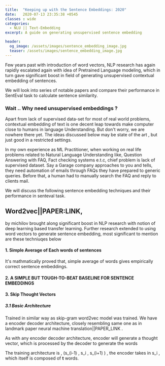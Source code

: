 ```yaml
---
title:  "Keeping up with the Sentence Embeddings: 2020"
date:   2020-07-13 23:35:38 +0545
classes : wide
categories:
  - NLU || Text-Embedding
excerpt: A guide on generating unsupervised sentence embedding

header:
  og_image: /assets/images/sentence_embedding_image.jpg
  teaser: /assets/images/sentence_embedding_image.jpg
---
```


Few years past with introduction of word vectors, NLP research has again rapidly escalated again with idea of Pretrained Language modeling, which in turn gave significant boost in field of generating unsupervised contextual embedding of sentences.

We will look into series of notable papers and compare their performance in SentEval task to calculate sentence similarity.

### Wait .. Why need unsupervised embeddings ?

Apart from lack of supervised data-set for most of real world problems,  contextual embedding of text is one decent leap towards make computer close to humans in language Understanding. But don't worry, we are nowhere there yet. The ideas discussed below may be state of the art , but just good in a restricted settings.

In my own experience as ML Practitioner, when working on real life problems related to Natural Language Understanding like, Question Answering with FAQ, Fact checking systems e.t.c,  chief problem is lack of supervised dataset. Say a Garage company approaches to you and tells, they need automation of emails through FAQs they have prepared to generic queries. Before that, a human had to manually search the FAQ and reply to clients mail.


We will discuss the following sentence embedding techniques and their performance in senteval task.


## Word2vec||PAPER:LINK,
 by michilov brought along significant boost in NLP research with notion of deep learning based transfer learning.  Further research extended to using word vectors to generate sentence embedding, most significant to mention are these  techniuqes below

#### 1. Simple Average of Each words of sentences

It's mathmatically proved that, simple average of words gives empirically correct sentence embeddings.

#### 2. A SIMPLE BUT TOUGH-TO-BEAT BASELINE FOR SENTENCE EMBEDDINGS


#### 3. Skip Thought Vectors

##### 3.1 Basic Architecture
Trained in similar way as skip-gram word2vec model was trained. We have a encoder decoder architecture, closely resembling same one as in landmark paper neural machine translation||PAPER_LINK .

As with any encoder decoder architecture, encoder will generate a thought vector, which is processed by the decoder to generate the words


The training architecture is , (s_(i-1) , s_i , s_(i+1)  ) , the encoder takes in s_i , which itself is composed of **t** words.


<!-- {% highlight ruby %}
def print_hi(name)
  puts "Hi, #{name}"
end
print_hi('Tom')
#=> prints 'Hi, Tom' to STDOUT.
{% endhighlight %} -->




<!-- along with it's modifications variants



1. Word Vectors
  - Average of words vectors
  - A simple but tough to beat baseline sentence embedding
  - Concatenated Power Mean Word Embeddings as Universal Cross-Lingual Sentence Representations


2. Infersent
2. Universal Sentence Encoder
3. BERT and it's variations



## use here and see which outperformes , visualize the vector space of sentence embedding
 https://github.com/brmson/dataset-sts/tree/master/data/sts/semeval-sts


## Use simple text classification dataset, and check how
## nearest neighbour on classification performs with these unsupervised approaches. i.e without training
 -->
